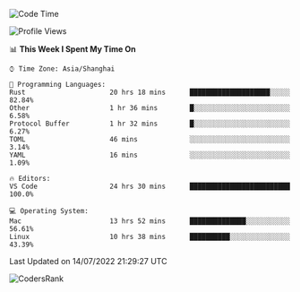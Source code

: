 <!--START_SECTION:waka-->
![Code Time](http://img.shields.io/badge/Code%20Time-1%2C500%20hrs%202%20mins-blue)

![Profile Views](http://img.shields.io/badge/Profile%20Views-18-blue)

📊 **This Week I Spent My Time On** 

```text
⌚︎ Time Zone: Asia/Shanghai

💬 Programming Languages: 
Rust                     20 hrs 18 mins      ████████████████████░░░░░   82.84% 
Other                    1 hr 36 mins        █░░░░░░░░░░░░░░░░░░░░░░░░   6.58% 
Protocol Buffer          1 hr 32 mins        █░░░░░░░░░░░░░░░░░░░░░░░░   6.27% 
TOML                     46 mins             ░░░░░░░░░░░░░░░░░░░░░░░░░   3.14% 
YAML                     16 mins             ░░░░░░░░░░░░░░░░░░░░░░░░░   1.09%

🔥 Editors: 
VS Code                  24 hrs 30 mins      █████████████████████████   100.0%

💻 Operating System: 
Mac                      13 hrs 52 mins      ██████████████░░░░░░░░░░░   56.61% 
Linux                    10 hrs 38 mins      ██████████░░░░░░░░░░░░░░░   43.39%

```


 Last Updated on 14/07/2022 21:29:27 UTC
<!--END_SECTION:waka-->

![CodersRank](https://cr-skills-chart-widget.azurewebsites.net/api/api?username=BugenZhao&padding=16&tooltip=true&branding=false&sort-by-score=true&skills=Rust%2C%20Swift%2C%20C%2C%20TypeScript%2C%20Java%2C%20Go%2C%20Dart%2C%20C%2B%2B%2C%20Python%2C%20Assembly%2C%20Shell%2C%20Kotlin)
